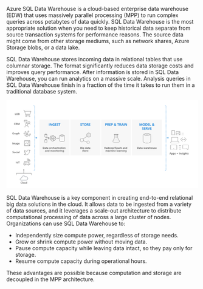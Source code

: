 Azure SQL Data Warehouse is a cloud-based enterprise data warehouse (EDW) that uses massively parallel processing (MPP) to run complex queries across petabytes of data quickly. SQL Data Warehouse is the most appropriate solution when you need to keep historical data separate from source transaction systems for performance reasons. The source data might come from other storage mediums, such as network shares, Azure Storage blobs, or a data lake.

SQL Data Warehouse stores incoming data in relational tables that use columnar storage. The format significantly reduces data storage costs and improves query performance. After information is stored in SQL Data Warehouse, you can run analytics on a massive scale. Analysis queries in SQL Data Warehouse finish in a fraction of the time it takes to run them in a traditional database system.

![Azure SQL Data Warehouse architecture](../media/3-sql-dw-architecture.png)

SQL Data Warehouse is a key component in creating end-to-end relational big data solutions in the cloud. It allows data to be ingested from a variety of data sources, and it leverages a scale-out architecture to distribute computational processing of data across a large cluster of nodes. Organizations can use SQL Data Warehouse to:

- Independently size compute power, regardless of storage needs.
- Grow or shrink compute power without moving data.
- Pause compute capacity while leaving data intact, so they pay only for storage.
- Resume compute capacity during operational hours.

These advantages are possible because computation and storage are decoupled in the MPP architecture.
